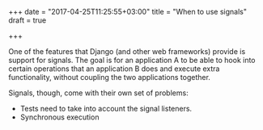 +++
date = "2017-04-25T11:25:55+03:00"
title = "When to use signals"
draft = true

+++

One of the features that Django (and other web frameworks) provide is support
for signals. The goal is for an application A to be able to hook into certain
operations that an application B does and execute extra functionality, without
coupling the two applications together.

Signals, though, come with their own set of problems:

- Tests need to take into account the signal listeners.
- Synchronous execution
